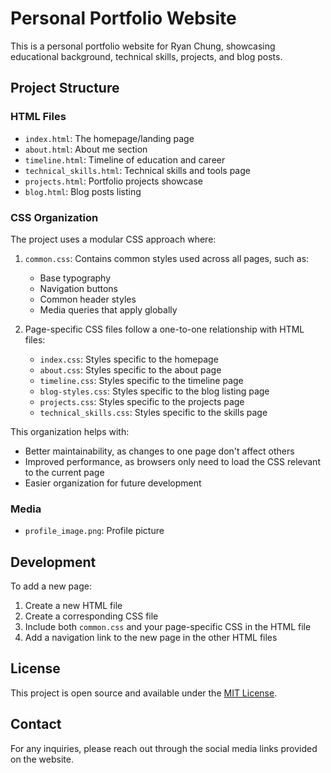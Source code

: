 # Personal Portfolio Website

This is a personal portfolio website for Ryan Chung, showcasing educational background, technical skills, projects, and blog posts.

## Project Structure

### HTML Files
- `index.html`: The homepage/landing page
- `about.html`: About me section
- `timeline.html`: Timeline of education and career
- `technical_skills.html`: Technical skills and tools page
- `projects.html`: Portfolio projects showcase
- `blog.html`: Blog posts listing

### CSS Organization
The project uses a modular CSS approach where:

1. `common.css`: Contains common styles used across all pages, such as:
   - Base typography
   - Navigation buttons
   - Common header styles
   - Media queries that apply globally

2. Page-specific CSS files follow a one-to-one relationship with HTML files:
   - `index.css`: Styles specific to the homepage
   - `about.css`: Styles specific to the about page
   - `timeline.css`: Styles specific to the timeline page
   - `blog-styles.css`: Styles specific to the blog listing page
   - `projects.css`: Styles specific to the projects page
   - `technical_skills.css`: Styles specific to the skills page

This organization helps with:
- Better maintainability, as changes to one page don't affect others
- Improved performance, as browsers only need to load the CSS relevant to the current page
- Easier organization for future development

### Media
- `profile_image.png`: Profile picture

## Development

To add a new page:
1. Create a new HTML file
2. Create a corresponding CSS file
3. Include both `common.css` and your page-specific CSS in the HTML file
4. Add a navigation link to the new page in the other HTML files

## License

This project is open source and available under the [MIT License](LICENSE).

## Contact

For any inquiries, please reach out through the social media links provided on the website.